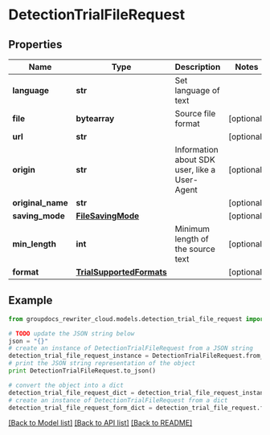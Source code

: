 # DetectionTrialFileRequest


## Properties
Name | Type | Description | Notes
------------ | ------------- | ------------- | -------------
**language** | **str** | Set language of text | 
**file** | **bytearray** | Source file format | [optional] 
**url** | **str** |  | [optional] 
**origin** | **str** | Information about SDK user, like a User-Agent | [optional] 
**original_name** | **str** |  | [optional] 
**saving_mode** | [**FileSavingMode**](FileSavingMode.md) |  | [optional] 
**min_length** | **int** | Minimum length of the source text | [optional] 
**format** | [**TrialSupportedFormats**](TrialSupportedFormats.md) |  | [optional] 

## Example

```python
from groupdocs_rewriter_cloud.models.detection_trial_file_request import DetectionTrialFileRequest

# TODO update the JSON string below
json = "{}"
# create an instance of DetectionTrialFileRequest from a JSON string
detection_trial_file_request_instance = DetectionTrialFileRequest.from_json(json)
# print the JSON string representation of the object
print DetectionTrialFileRequest.to_json()

# convert the object into a dict
detection_trial_file_request_dict = detection_trial_file_request_instance.to_dict()
# create an instance of DetectionTrialFileRequest from a dict
detection_trial_file_request_form_dict = detection_trial_file_request.from_dict(detection_trial_file_request_dict)
```
[[Back to Model list]](../README.md#documentation-for-models) [[Back to API list]](../README.md#documentation-for-api-endpoints) [[Back to README]](../README.md)


